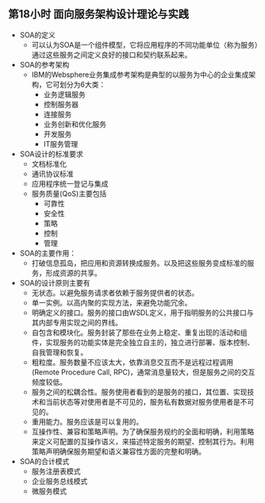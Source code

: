 ## 第18小时 面向服务架构设计理论与实践
- SOA的定义
	- 可以认为SOA是一个组件模型，它将应用程序的不同功能单位（称为服务）通过这些服务之间定义良好的接口和契约联系起来。
- SOA的参考架构
	- IBM的Websphere业务集成参考架构是典型的以服务为中心的企业集成架构，它可划分为6大类：
		- 业务逻辑服务
		- 控制服务器
		- 连接服务
		- 业务创新和优化服务
		- 开发服务
		- IT服务管理
- SOA设计的标准要求
	- 文档标准化
	- 通讯协议标准
	- 应用程序统一登记与集成
	- 服务质量(QoS)主要包括
		- 可靠性
		- 安全性
		- 策略
		- 控制
		- 管理
- SOA的主要作用：
	- 打破信息孤岛，把应用和资源转换成服务。以及把这些服务变成标准的服务，形成资源的共享。
- SOA的设计原则主要有
	- 无状态。以避免服务请求者依赖于服务提供者的状态。
	- 单一实例。以高内聚的实现方法，来避免功能冗余。
	- 明确定义的接口。服务的接口由WSDL定义，用于指明服务的公共接口与其内部专用实现之间的界线。
	- 自包含和模块化。服务封装了那些在业务上稳定、重复出现的活动和组件，实现服务的功能实体是完全独立自主的，独立进行部署、版本控制、自我管理和恢复。
	- 粗粒度。服务数量不应该太大，依靠消息交互而不是远程过程调用(Remote Procedure Call, RPC)，通常消息量较大，但是服务之间的交互频度较低。
	- 服务之间的松耦合性。服务使用者看到的是服务的接口，其位置、实现技术和当前状态等对使用者是不可见的，服务私有数据对服务使用者是不可见的。
	- 重用能力。服务应该是可以复用的。
	- 互操作性、兼容和策略声明。为了确保服务规约的全面和明确，利用策略来定义可配置的互操作语义，来描述特定服务的期望、控制其行为。利用策略声明确保服务期望和语义兼容性方面的完整和明确。
- SOA的合计模式
	- 服务注册表模式
	- 企业服务总线模式
	- 微服务模式